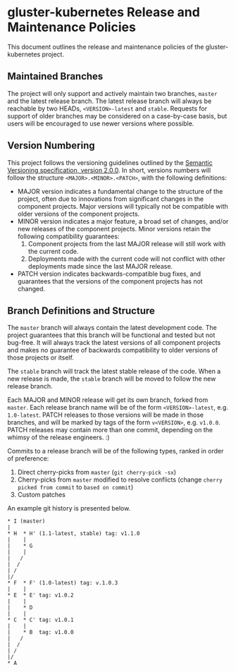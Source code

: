 # gluster-kubernetes Release and Maintenance Policies

This document outlines the release and maintenance policies of the
gluster-kubernetes project.

## Maintained Branches

The project will only support and actively maintain two branches, `master` and
the latest release branch. The latest release branch will always be reachable
by two HEADs, `<VERSION>-latest` and `stable`. Requests for support of older
branches may be considered on a case-by-case basis, but users will be 
encouraged to use newer versions where possible.

## Version Numbering

This project follows the versioning guidelines outlined by the [Semantic
Versioning specification, version 2.0.0](http://semver.org/spec/v2.0.0.html).
In short, versions numbers will follow the structure `<MAJOR>.<MINOR>.<PATCH>`,
with the following definitions:

 * MAJOR version indicates a fundamental change to the structure of the
   project, often due to innovations from significant changes in the component
   projects. Major versions will typically not be compatible with older
   versions of the component projects.
 * MINOR version indicates a major feature, a broad set of changes, and/or new
   releases of the component projects. Minor versions retain the following
   compatibility guarantees:
   1. Component projects from the last MAJOR release will still work with the
      current code.
   2. Deployments made with the current code will not conflict with other
      deployments made since the last MAJOR release.
 * PATCH version indicates backwards-compatible bug fixes, and guarantees that
   the versions of the component projects has not changed.

## Branch Definitions and Structure

The `master` branch will always contain the latest development code. The
project guarantees that this branch will be functional and tested but not
bug-free. It will always track the latest versions of all component projects
and makes no guarantee of backwards compatibility to older versions of those
projects or itself.

The `stable` branch will track the latest stable release of the code. When a
new release is made, the `stable` branch will be moved to follow the new
release branch.

Each MAJOR and MINOR release will get its own branch, forked from `master`.
Each release branch name will be of the form `<VERSION>-latest`, e.g.
`1.0-latest`. PATCH releases to those versions will be made in those branches,
and will be marked by tags of the form `v<VERSION>`, e.g. `v1.0.0`. PATCH
releases may contain more than one commit, depending on the whimsy of the
release engineers. :)

Commits to a release branch will be of the following types, ranked in order of
preference:

 1. Direct cherry-picks from `master` (`git cherry-pick -sx`)
 2. Cherry-picks from `master` modified to resolve conflicts (change `cherry
    picked from commit` to `based on commit`)
 3. Custom patches

An example git history is presented below.
```
* I (master)
|
* H  * H' (1.1-latest, stable) tag: v1.1.0
|    |
|    * G
|    |
|   /
|  /
| /
|/
* F  * F' (1.0-latest) tag: v.1.0.3
|    |
* E  * E' tag: v1.0.2
|    |
|    * D
|    |
* C  * C' tag: v1.0.1
|    |
|    * B  tag: v1.0.0
|   /
|  /
| /
|/
* A
```
